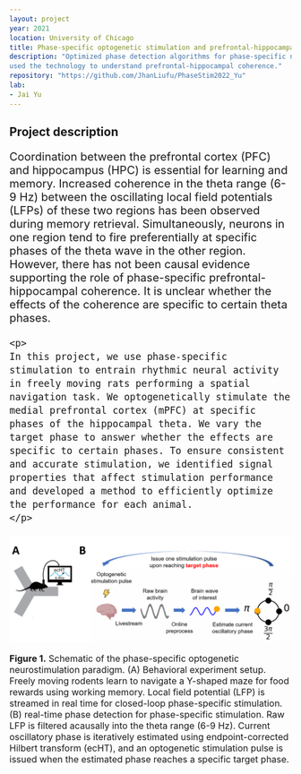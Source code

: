 ```yaml
---
layout: project
year: 2021
location: University of Chicago
title: Phase-specific optogenetic stimulation and prefrontal-hippocampal coherence
description: "Optimized phase detection algorithms for phase-specific neurostimulation, and 
used the technology to understand prefrontal-hippocampal coherence."
repository: "https://github.com/JhanLiufu/PhaseStim2022_Yu"
lab: 
- Jai Yu
---
```

## Project description
<div style="font-size: 20px;">
    <p>
    Coordination between the prefrontal cortex (PFC) and hippocampus (HPC) is essential for learning and memory. Increased coherence in the theta range (6-9 Hz) between the oscillating local field potentials (LFPs) of these two regions has been observed during memory retrieval. Simultaneously, neurons in one region tend to fire preferentially at specific phases of the theta wave in the other region. However, there has not been causal evidence supporting the role of phase-specific prefrontal-hippocampal coherence. It is unclear whether the effects of the coherence are specific to certain theta phases. 
    </p>

    <p>
    In this project, we use phase-specific stimulation to entrain rhythmic neural activity in freely moving rats performing a spatial navigation task. We optogenetically stimulate the medial prefrontal cortex (mPFC) at specific phases of the hippocampal theta. We vary the target phase to answer whether the effects are specific to certain phases. To ensure consistent and accurate stimulation, we identified signal properties that affect stimulation performance and developed a method to efficiently optimize the performance for each animal.
    </p>
</div>

<div align="center">
    <img src="/assets/images/CLC_graphical_abstract.png" alt="Example Image" width="800"/>
    <p style="text-align: left; font-size: 16px;">
        <strong>Figure 1.</strong> Schematic of the phase-specific optogenetic neurostimulation paradigm. (A) Behavioral experiment setup. Freely moving rodents learn to navigate a Y-shaped maze for food rewards using working memory. Local field potential (LFP) is streamed in real time for closed-loop phase-specific stimulation. (B) real-time phase detection for phase-specific stimulation. Raw LFP is filtered acausally into the theta range (6-9 Hz). Current oscillatory phase is iteratively estimated using endpoint-corrected Hilbert transform (ecHT), and an optogenetic stimulation pulse is issued when the estimated phase reaches a specific target phase.
    </p>
<div>